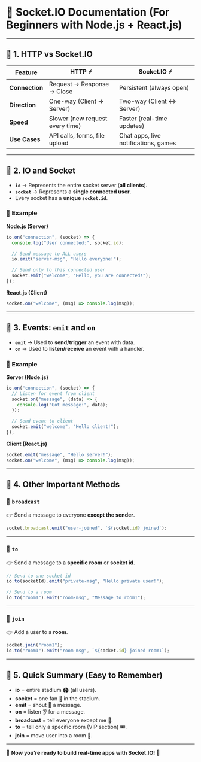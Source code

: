 # 📘 Socket.IO Documentation (For Beginners with Node.js + React.js)

---

## 🔹 1. HTTP vs Socket.IO

| Feature        | HTTP ⚡                          | Socket.IO ⚡                          |
| -------------- | ------------------------------- | ------------------------------------ |
| **Connection** | Request → Response → Close      | Persistent (always open)             |
| **Direction**  | One-way (Client → Server)       | Two-way (Client ↔ Server)            |
| **Speed**      | Slower (new request every time) | Faster (real-time updates)           |
| **Use Cases**  | API calls, forms, file upload   | Chat apps, live notifications, games |

---

## 🔹 2. IO and Socket

* **`io`** → Represents the entire socket server (**all clients**).
* **`socket`** → Represents a **single connected user**.
* Every socket has a **unique `socket.id`**.

### 📌 Example

**Node.js (Server)**

```js
io.on("connection", (socket) => {
  console.log("User connected:", socket.id);

  // Send message to ALL users
  io.emit("server-msg", "Hello everyone!");

  // Send only to this connected user
  socket.emit("welcome", "Hello, you are connected!");
});
```

**React.js (Client)**

```js
socket.on("welcome", (msg) => console.log(msg));
```

---

## 🔹 3. Events: `emit` and `on`

* **`emit`** → Used to **send/trigger** an event with data.
* **`on`** → Used to **listen/receive** an event with a handler.

### 📌 Example

**Server (Node.js)**

```js
io.on("connection", (socket) => {
  // Listen for event from client
  socket.on("message", (data) => {
    console.log("Got message:", data);
  });

  // Send event to client
  socket.emit("welcome", "Hello client!");
});
```

**Client (React.js)**

```js
socket.emit("message", "Hello server!");
socket.on("welcome", (msg) => console.log(msg));
```

---

## 🔹 4. Other Important Methods

### 🔸 `broadcast`

👉 Send a message to everyone **except the sender**.

```js
socket.broadcast.emit("user-joined", `${socket.id} joined`);
```

---

### 🔸 `to`

👉 Send a message to a **specific room** or **socket id**.

```js
// Send to one socket id
io.to(socketId).emit("private-msg", "Hello private user!");

// Send to a room
io.to("room1").emit("room-msg", "Message to room1");
```

---

### 🔸 `join`

👉 Add a user to a **room**.

```js
socket.join("room1");
io.to("room1").emit("room-msg", `${socket.id} joined room1`);
```

---

## 🔹 5. Quick Summary (Easy to Remember)

* **io** = entire stadium 🏟️ (all users).
* **socket** = one fan 👤 in the stadium.
* **emit** = shout 🎤 a message.
* **on** = listen 👂 for a message.
* **broadcast** = tell everyone except me 🙊.
* **to** = tell only a specific room (VIP section) 🎟️.
* **join** = move user into a room 🚪.

---

🚀 **Now you’re ready to build real-time apps with Socket.IO!** 🎉
